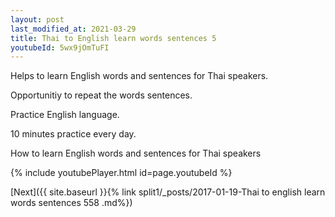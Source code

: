 ```yaml
---
layout: post
last_modified_at: 2021-03-29
title: Thai to English learn words sentences 5 
youtubeId: 5wx9jOmTuFI
---
```

 
 
Helps to learn English words and sentences for Thai speakers.

Opportunitiy to repeat the words sentences. 

Practice English language. 
 
10 minutes practice every day. 
 
How to learn English words and sentences for Thai speakers 
 
{% include youtubePlayer.html id=page.youtubeId %}
 
 
[Next]({{ site.baseurl }}{% link  split1/_posts/2017-01-19-Thai to english learn words sentences 558 .md%})
 

